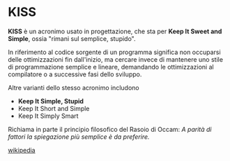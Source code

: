 # KISS

**KISS** è un acronimo usato in progettazione, che sta per **Keep It Sweet and Simple**, ossia "rimani sul semplice, stupido". 

In riferimento al codice sorgente di un programma significa non occuparsi delle ottimizzazioni fin dall'inizio, ma cercare invece di mantenere uno stile di programmazione semplice e lineare, demandando le ottimizzazioni al compilatore o a successive fasi dello sviluppo.

Altre varianti dello stesso acronimo includono

* **Keep It Simple, Stupid**
* Keep It Short and Simple
* Keep It Simply Smart

Richiama in parte il principio filosofico del Rasoio di Occam: 
*A parità di fattori la spiegazione più semplice è da preferire.*

[wikipedia](https://it.wikipedia.org/wiki/KISS_(principio))